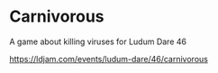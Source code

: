 # Carnivorous
A game about killing viruses for Ludum Dare 46

https://ldjam.com/events/ludum-dare/46/carnivorous

